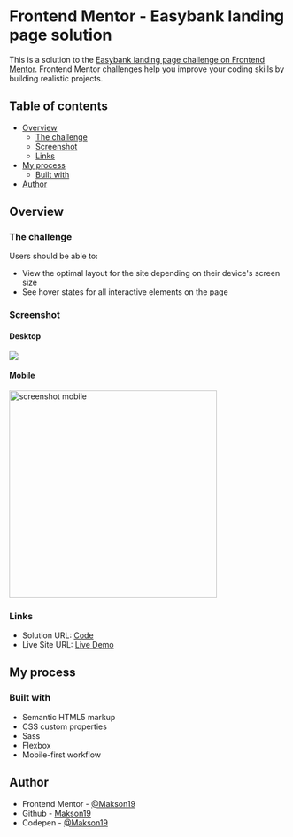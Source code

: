 # Frontend Mentor - Easybank landing page solution

This is a solution to the [Easybank landing page challenge on Frontend Mentor](https://www.frontendmentor.io/challenges/easybank-landing-page-WaUhkoDN). Frontend Mentor challenges help you improve your coding skills by building realistic projects. 

## Table of contents

- [Overview](#overview)
  - [The challenge](#the-challenge)
  - [Screenshot](#screenshot)
  - [Links](#links)
- [My process](#my-process)
  - [Built with](#built-with)
- [Author](#author)


## Overview

### The challenge

Users should be able to:

- View the optimal layout for the site depending on their device's screen size
- See hover states for all interactive elements on the page

### Screenshot

#### Desktop

![](./screenshots/screenshot-desktop.png)

#### Mobile
<img src="./screenshots/screenshot-mobile.png" alt="screenshot mobile" width="375" />

### Links

- Solution URL: [Code](https://github.com/Makson19/easybank-landing-page)
- Live Site URL: [Live Demo](https://easybankapp2.netlify.app/)

## My process

### Built with

- Semantic HTML5 markup
- CSS custom properties
- Sass
- Flexbox
- Mobile-first workflow


## Author

- Frontend Mentor - [@Makson19](https://www.frontendmentor.io/profile/Makson19)
- Github - [Makson19](https://github.com/Makson19)
- Codepen - [@Makson19](https://codepen.io/Makson19)